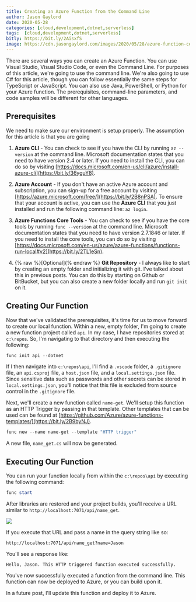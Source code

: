 ```yaml
---
title: Creating an Azure Function from the Command Line
author: Jason Gaylord
date: 2020-05-28
categories: [cloud,development,dotnet,serverless]
tags:  [cloud,development,dotnet,serverless]
bitly: https://bit.ly/2AisxfS
image: https://cdn.jasongaylord.com/images/2020/05/28/azure-function-command-line.jpg
---
```


There are several ways you can create an Azure Function. You can use Visual Studio, Visual Studio Code, or even the Command Line. For purposes of this article, we're going to use the command line. We're also going to use C# for this article, though you can follow essentially the same steps for TypeScript or JavaScript. You can also use Java, PowerShell, or Python for your Azure function. The prerequisites, command-line parameters, and code samples will be different for other languages.

## Prerequisites
We need to make sure our environment is setup properly. The assumption for this article is that you are going 

1. **Azure CLI** - You can check to see if you have the CLI by running `az --version` at the command line. Microsoft documentation states that you need to have version 2.4 or later. If you need to install the CLI, you can do so by visiting [https://docs.microsoft.com/en-us/cli/azure/install-azure-cli](https://bit.ly/36yguY8).

2. **Azure Account** - If you don't have an active Azure account and subscription, you can sign-up for a free account by visiting [https://azure.microsoft.com/free/](https://bit.ly/2B8nPSA). To ensure that your account is active, you can use the **Azure CLI** that you just installed and run the following command line: `az login`.

3. **Azure Functions Core Tools** - You can check to see if you have the core tools by running `func --version` at the command line. Microsoft documentation states that you need to have version 2.7.1846 or later. If you need to install the core tools, you can do so by visiting [https://docs.microsoft.com/en-us/azure/azure-functions/functions-run-local#v2](https://bit.ly/2TL1eSn).

4. {% raw %}[Optional]{% endraw %} **Git Repository** - I always like to start by creating an empty folder and initializing it with git. I've talked about this in previous posts. You can do this by starting on Github or BitBucket, but you can also create a new folder locally and run `git init` on it.

## Creating Our Function
Now that we've validated the prerequisites, it's time for us to move forward to create our local function. Within a new, empty folder, I'm going to create a new function project called `api`. In my case, I have repositories stored at `c:\repos`. So, I'm navigating to that directory and then executing the following:

```powershell
func init api --dotnet
```

If I then navigate into `c:\repos\api`, I'll find a `.vscode` folder, a `.gitignore` file, an `api.csproj` file, a `host.json` file, and a `local.settings.json` file. Since sensitive data such as passwords and other secrets can be stored in `local.settings.json`, you'll notice that this file is excluded from source control in the `.gitignore` file.

Next, we'll create a new function called `name-get`. We'll setup this function as an HTTP Trigger by passing in that template. Other templates that can be used can be found at [https://github.com/Azure/azure-functions-templates/](https://bit.ly/2B9byNJ). 

```powershell
func new --name name-get --template "HTTP trigger"
```

A new file, `name_get.cs` will now be generated.

## Executing Our Function
You can run your function locally from within the `c:\repos\api` by executing the following command:

```powershell
func start
```

After libraries are restored and your project builds, you'll receive a URL similar to `http://localhost:7071/api/name_get`. 

![](https://cdn.jasongaylord.com/images/2020/05/28/azure-function-command-line.jpg)

If you execute that URL and pass a name in the query string like so:

```
http://localhost:7071/api/name_get?name=Jason
```

You'll see a response like:

```
Hello, Jason. This HTTP triggered function executed successfully.
```

You've now successfully executed a function from the command line. This function can now be deployed to Azure, or you can build upon it.

In a future post, I'll update this function and deploy it to Azure.